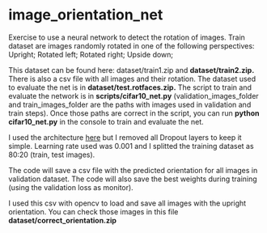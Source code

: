 # image_orientation_net
Exercise to use a neural network to detect the rotation of images.
Train dataset are images randomly rotated in one of the following perspectives:
  Upright;
  Rotated left;
  Rotated right;
  Upside down;

This dataset can be found here: dataset/train1.zip and **dataset/train2.zip.**
There is also a csv file with all images and their rotation.
The dataset used to evaluate the net is in **dataset/test.rotfaces.zip.**
The script to train and evaluate the network is in **scripts/cifar10_net.py** (validation_images_folder and train_images_folder are the paths with images used in validation and train steps). Once those paths are correct in the script, you can run **python cifar10_net.py** in the console to train and evaluate the net.

I used the architecture [here](https://keras.io/examples/cifar10_cnn/) but I removed all Dropout layers to keep it simple.
Learning rate used was 0.001 and I splitted the training dataset as 80:20 (train, test images).

The code will save a csv file with the predicted orientation for all images in validation dataset. The code will also save the best weights during training (using the validation loss as monitor). 

I used this csv with opencv to load and save all images with the upright orientation. You can check those images in this file **dataset/correct_orientation.zip**


